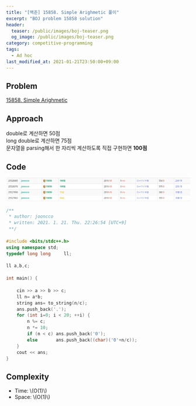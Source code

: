```yaml
---
title: "[백준] 15858. Simple Arighmetic 풀이"
excerpt: "BOJ problem 15858 solution"
header:
  teaser: /public/images/boj-teaser.png
  og_image: /public/images/boj-teaser.png
category: competitive-programming
tags:
  - Ad hoc
last_modified_at: 2021-01-21T23:50:00+09:00
---
```


## Problem

[15858. Simple Arighmetic](https://www.acmicpc.net/problem/15858)

## Approach

double로 계산하면 50점  
long double로 계산하면 75점  
문자열을 parsing해서 한 자리씩 계산하도록 직접 구현하면 **100점**

## Code

<img src="/public/images/boj-15858-result.png"/>

```cpp
/**
 * author: jooncco
 * written: 2021. 1. 21. Thu. 22:26:54 [UTC+9]
 **/

#include <bits/stdc++.h>
using namespace std;
typedef long long     ll;

ll a,b,c;

int main() {

    cin >> a >> b >> c;
    ll n= a*b;
    string ans= to_string(n/c);
    ans.push_back('.');
    for (int i=0; i < 20; ++i) {
        n %= c;
        n *= 10;
        if (n < c) ans.push_back('0');
        else       ans.push_back((char)('0'+n/c));
    }
    cout << ans;
}

```

## Complexity

- Time: \\(O(1)\\)
- Space: \\(O(1)\\)
